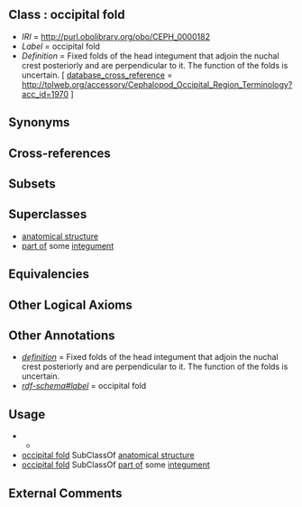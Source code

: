 
## Class : occipital fold

 * *IRI* = http://purl.obolibrary.org/obo/CEPH_0000182
 * *Label* = occipital fold
 * *Definition* = Fixed folds of the head integument that adjoin the nuchal crest posteriorly and are perpendicular to it. The function of the folds is uncertain. [ [database_cross_reference](../../ef/oboInOwl#hasDbXref.md) = http://tolweb.org/accessory/Cephalopod_Occipital_Region_Terminology?acc_id=1970 ]

## Synonyms


## Cross-references


## Subsets


## Superclasses

 * [anatomical structure](../../UBERON/61/UBERON_0000061.md)
 * [part of](../../BFO/50/BFO_0000050.md) some [integument](../../UBERON/99/UBERON_0002199.md)

## Equivalencies


## Other Logical Axioms


## Other Annotations

 * *[definition](../../IAO/15/IAO_0000115.md)* = Fixed folds of the head integument that adjoin the nuchal crest posteriorly and are perpendicular to it. The function of the folds is uncertain.
 * *[rdf-schema#label](../../el/rdf-schema#label.md)* = occipital fold

## Usage

 * -
 * [occipital fold](../../CEPH/82/CEPH_0000182.md) SubClassOf [anatomical structure](../../UBERON/61/UBERON_0000061.md)
 * [occipital fold](../../CEPH/82/CEPH_0000182.md) SubClassOf [part of](../../BFO/50/BFO_0000050.md) some [integument](../../UBERON/99/UBERON_0002199.md)

## External Comments

